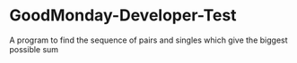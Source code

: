 # GoodMonday-Developer-Test
A program to find the sequence of pairs and singles which give the biggest possible sum

